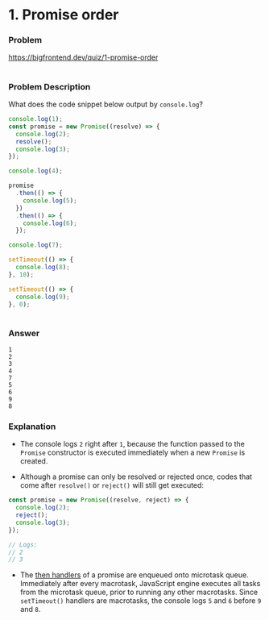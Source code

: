 # 1. Promise order

### Problem

https://bigfrontend.dev/quiz/1-promise-order

#

### Problem Description

What does the code snippet below output by `console.log`?

```js
console.log(1);
const promise = new Promise((resolve) => {
  console.log(2);
  resolve();
  console.log(3);
});

console.log(4);

promise
  .then(() => {
    console.log(5);
  })
  .then(() => {
    console.log(6);
  });

console.log(7);

setTimeout(() => {
  console.log(8);
}, 10);

setTimeout(() => {
  console.log(9);
}, 0);
```

#

### Answer

```
1
2
3
4
7
5
6
9
8
```

### Explanation

- The console logs `2` right after `1`, because the function passed to the `Promise` constructor is executed immediately when a new `Promise` is created.

- Although a promise can only be resolved or rejected once, codes that come after `resolve()` or `reject()` will still get executed:

```js
const promise = new Promise((resolve, reject) => {
  console.log(2);
  reject();
  console.log(3);
});

// Logs:
// 2
// 3
```

- The [then handlers](<(https://developer.mozilla.org/en-US/docs/Web/JavaScript/Reference/Global_Objects/Promise/then)>) of a promise are enqueued onto microtask queue. Immediately after every macrotask, JavaScript engine executes all tasks from the microtask queue, prior to running any other macrotasks. Since `setTimeout()` handlers are macrotasks, the console logs `5` and `6` before `9` and `8`.
